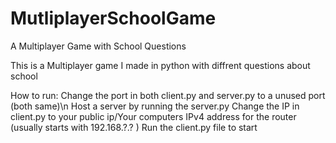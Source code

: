 # MutliplayerSchoolGame
A Multiplayer Game with School Questions

This is a Multiplayer game I made in python with diffrent questions about school


How to run:
  Change the port in both client.py and server.py to a unused port (both same)\n
  Host a server by running the server.py
  Change the IP in client.py to your public ip/Your computers IPv4 address for the router (usually starts with 192.168.?.? )
  Run the client.py file to start
